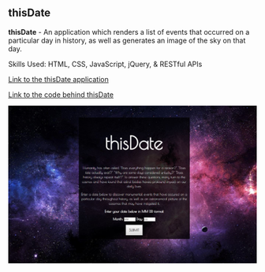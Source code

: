 <div class="Summary">
                <div class="project-one">
                <h2 class ="title">thisDate</h2>
                <p><b>thisDate</b> - An application which renders a list of events that occurred on a particular day in history, as well as generates an image of the sky on that day.</p>
                <p>Skills Used: HTML, CSS, JavaScript, jQuery, & RESTful APIs</p>
                <p><a href="https://michaelargent.github.io/thisDate-Application/">Link to the thisDate application</a></p>
                <p><a href="https://github.com/michaelargent/thisDate-Application">Link to the code behind thisDate</a></p>
                <img src= "./images/thisDate.JPG" class="application-screenshot" alt="Screenshot of Application">
</div>
